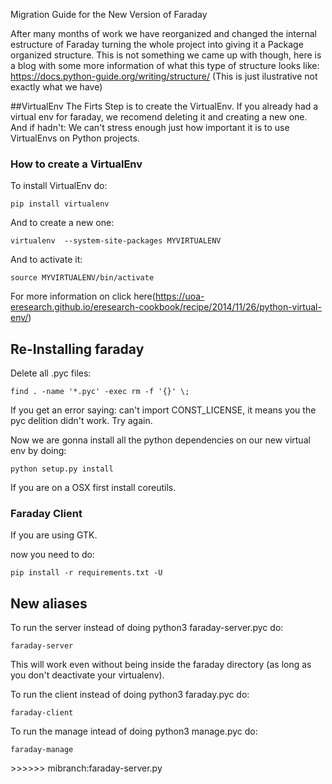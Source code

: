 
<!--
<!--Guía de migración a la nueva estructura de Faraday
-->
Migration Guide for the New Version of Faraday

After many months of work we have reorganized and changed the internal estructure of Faraday turning the whole project into giving it a Package organized structure. This is not something we came up with though, here is a blog with some more information of what this type of structure looks like: https://docs.python-guide.org/writing/structure/ (This is just ilustrative not exactly what we have)

<!--Cuando se mergeen !312 (o !318 o !324 para pink y black), la estructura del repo va a cambiar considerablemente, junto a muchos <!--ficheros de Python. La forma de instalación y de correr el server también van a ser diferentes.

<!--
<!--Haciendo correr (white|pink|black)/dev
<!--Se recomienda borrar el virtualenv y armar uno desde cero. Para evitar los problemas con gobject-introspection, lo mejor es crearlo <!--usando la opción --system-site-packages:
<!--
<!--$ virtualenv -p python3 --system-site-packages .venv
<!--$ source .venv/bin/activate


-->
##VirtualEnv
The Firts Step is to create the VirtualEnv.
If you already had a virtual env for faraday, we recomend deleting it and creating a new one.
And if hadn't: We can't stress enough just how important it is to use VirtualEnvs on Python projects.

### How to create a VirtualEnv
To install VirtualEnv do:
```
pip install virtualenv
```
And to create a new one:
```
virtualenv  --system-site-packages MYVIRTUALENV
```
And to activate it:
```
source MYVIRTUALENV/bin/activate
```

For more information on click here(https://uoa-eresearch.github.io/eresearch-cookbook/recipe/2014/11/26/python-virtual-env/)


<!--Borrar todos los .pyc corriendo find . -name '*.pyc' -exec rm -f '{}' \;. Si no lo hacen, al correr el server va a tirar un error <!--diciendo que no puede importar CONST_LICENSE.
<!--
<!--Ahora no es necesario pip installear requirements_server.txt, ya que el setup.py lo hace solo. Para instalar el paquete tenemos dos <!--opciones:
-->
## Re-Installing faraday 
Delete all .pyc files:
```
find . -name '*.pyc' -exec rm -f '{}' \;
```
If you get an error saying: can't import CONST_LICENSE, it means you the pyc delition didn't work. Try again.

Now we are gonna install all the python dependencies on our new virtual env by doing:

```
python setup.py install
```

If you are on a OSX first install coreutils.


### Faraday Client

If you are using GTK.

now you need to do:
```
pip install -r requirements.txt -U
```

## New aliases

To run the server instead of doing python3 faraday-server.pyc  do:
```
faraday-server 
```
This will work even without being inside the faraday directory (as long as you don't deactivate your virtualenv).

To run the client instead of doing python3 faraday.pyc do:
```
faraday-client
```
To run the manage intead of doing python3 manage.pyc do:
```
faraday-manage
```



<!--
<!--Después hay que instalar los requirements del cliente y de desarrollo, que todavía no se instalan automáticamente:
<!--
<!--$ pip install -r requirements.txt
<!--$ pip install -r requirements_dev.txt
<!--Con esto ya debería estar todo instalado. Para correr el server, ahora hay que ejecutar el comando faraday-server, y se puede hacer <!--desde cualquier directorio! (siempre y cuando esté el virtualenv activado). También están el faraday-manage y faraday-client que <!--corren el manage.py y el cliente GTK respectivamente.
<!--
<!--Mergeando tu branch
<!--Todos estos cambios pueden hacer que si estás laburando en otro branch medio viejo, al momento de mergear produzca muchos <!--conflictos o directamente las nuevas funcionalidades dejen de funcionar.
<!--
<!--A continuación hay una pequeña guía de cosas a hacer para no frustrarse al momento de mergear.
<!--
<!--Qué cambios se hicieron al código
<!--Con esta migración se hicieron principalmente dos cambios: una mejora a la estructura de ficheros y directorios, y el cambio de <!--imports relativos a absolutos.
<!--
<!--El cambio de estructura fue simplemente mover los ficheros de lugar. Las cosas del cliente están un directorio client en el root <!--del proyecto (o en faraday/ una vez que se mergee lo de Eric). Por ejemplo, el código del plugin de sqlmap ahora va a estar ubicado <!--en client/plugins/repo/sqlmap/plugin.py.
<!--
<!--Con los cambios de Eric, casi todos los ficheros de python y JS van a cambiar de lugar y se van a mover al directorio faraday/. Por <!--ejemplo, código del API de vulns va a estar en faraday/server/api/modules/vulns.py. El controller del status report, en faraday/<!--server/www/scripts/statusReport/controllers/statusReport.js.
<!--
<!--Tanto en el branch de Eric como en !312 y sus derivados, hay que usar imports absolutos en el código de Python. Un código que <!--implemente un endpoint del API que antes importaba así:
<!--
<!--from server.api.base import ReadWriteAPITests
<!--tiene que pasar a ser:
<!--
<!--from faraday.server.api.base import ReadWriteAPITests
<!--Y algo que use la persistence server que hacía esto:
<!--
<!--from persistence.server.server import server
<!--ahora quedaría así
<!--
<!--from faraday.client.persistence.server import server
<!--Lo bueno es que se desarrollaron scripts que hacen estos cambios automáticamente, para evitar tener que perder el tiempo en estas <!--trivialidades.
<!--
<!--Resolviendo conflictos de imports
<!--Lo primero que hay que hacer para arreglar es traerse los últimos cambos del branch /dev correspondiente haciendo un git merge. <!--Esto puede traer varios conflictos con el código Python, pero la mayoría solamente afectan a los imports. Este es un ejemplo de un <!--conflicto que podría haber:
<!--
<!--<<<<<<< white/dev:start_server.py
<!--    import faraday.server.config
<!--    import faraday.server.utils.logger
<!--    from faraday.server.models import db, Workspace
<!--    from faraday.server.utils import daemonize
<!--    from faraday.server.web import app
<!--    from faraday.utils import dependencies
<!--    from faraday.utils.user_input import query_yes_no
<!--    from faraday.server.config import FARADAY_BASE
<!--    from faraday.utils.logs import setUpLogger
<!--=======
<!--    import server.config
<!--    import server.utils.logger
<!--    from server.models import db, Workspace
<!--    from server.utils import daemonize
<!--    from server.web import app
<!--    from server.config import otra_cosa
<!--    from utils import dependencies
<!--    from utils.user_input import query_yes_no
<!--    from faraday import FARADAY_BASE
<!--    from utils.logs import setUpLogger
<!-->>>>>>> mibranch:faraday-server.py
<!--En este caso, en nuestro branch tocamos los imports del start_server.py al mismo tiempo que lo hizo el cambio a imports absolutos. <!--Como todas las líneas en el código conflictivo son imports, hay una forma fácil de resolverlos (sólo es válida durante el cambio a <!--imports absolutos, no para siempre): dejar los cambios hechos en tu branch e ignorar los que están hechos en .../dev. Un script <!--después se va a encargar de arreglar los imports que estén mal.
<!--
<!--Los conflictos que no tengan que ver con imports hay que resolverlos a mano, pero no debería haber más que de costumbre.
<!--
<!--Una vez resueltos, commitear el merge sin probar que todo funcione bien (de nuevo, hacer esto solo para esta migración, no en el <!--resto de los casos). Después hay que hacer una pasada por los absolutize scripts como se describe a continuación.
<!--
<!--Cambiar estructura de nuevos ficheros
<!--Si modificaste un fichero que cambió de lugar, git automáticamente se va a dar cuenta y va a modificar el fichero renombrado sin <!--problemas. Sin embargo, si creaste un fichero nuevo que use la estructura vieja, este no se va a mover automáticamente. En muchos <!--casos esto hace que el fichero no se detecte. Por ejemplo, recientemente se creó un fplugin en bin/autoclose_vulns.py. Este path ya <!--no sirve, por lo que ese fplugin no funcionaría con los nuevos cambios.
<!--
<!--Para evitar esto, existe el script ./absolutize/fix_files_structure.sh. Este detecta ficheros que usen la vieja estructura y los <!--marca para mover en git. Para usarlo solamente hay que ejecutarlo desde la terminal, tirar un git status para ver que esté todo <!--bien, y en caso de haya cambios, commitear con git commit -m "[Absolutize] Run fix_files_structure.sh". Esto debería arreglar todos <!--los problemas relacionados a la estructura de directorios.
<!--
<!--Arreglar imports "triviales"
<!--Cuando hay código que hace un from ... import ... o import ... as ... es muy fácil convertir de imports relativos a absolutos. Solo <!--es necesario cambiar la línea del import para que le agregué el from faraday.....
<!--
<!--También hay un script de Bash para eso: ./absolutize/fix_trivial_imports.sh. Se recomienda leerlo si quieren aprender un poco de <!--bash.
<!--
<!--Para arreglar estos imports, hay que ejecutar el script (asegurarse antes que no haya código sin commitear). Después de unos <!--segundos va a terminar, y hay que correr un git add -p para ver que esté todo bien y agregar esos cambios. Después (si se cambió <!--algo), commitear con git commit -m "[Absolutize] Run fix_trivial_imports.sh" y pushear.
<!--
<!--Arreglar imports "no triviales"
<!--Si hay un código que por ejemplo hace un import server.config, entonces no solo hay que cambiar esa línea por import <!--faraday.server.config, sino todas las que usen el módulo importado. Ejemplo:
<!--
<!--# Check dependencies
<!--installed_deps, missing_deps, conflict_deps = dependencies.check_dependencies(
<!--    requirements_file=server.config.REQUIREMENTS_FILE)
<!--se tendría que convertir a:
<!--
<!--# Check dependencies
<!--installed_deps, missing_deps, conflict_deps = dependencies.check_dependencies(
<!--    requirements_file=faraday.server.config.REQUIREMENTS_FILE)
<!--Esto es un proceso bastante más complicado de resolver que con los imports triviales. Pueden adivinar qué herramienta se usa <!--arreglarlos? Sí! otro shell script! Bash es una herramienta súper poderosa para automatizar este tipo de cosas.
<!--
<!--Al igual que en los demás casos, el script se corre ejecutando ./absolutize/fix_nontrivial_imports.sh desde un worktree limpio. <!--Después hacer un git add -p, esta vez con más cautela que arreglando los imports triviales, ya que hay más posibilidades de que <!--algo salga mal.  git commit -m "[Absolutize] Run fix_nontrivial_imports", push y ya estaría todo.
<!--
<!--Después correr los tests como siempre, probar un poco el server y la web para ver que funcione todo bien.
<!--
<!--
